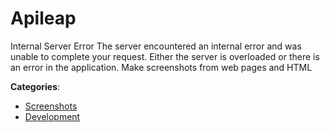 # Apileap


Internal Server Error The server encountered an internal error and was unable to complete your request. Either the server is overloaded or there is an error in the application. Make screenshots from web pages and HTML



**Categories**:
- [Screenshots](https://github.com/apis-list/apis-list#screenshots)
- [Development](https://github.com/apis-list/apis-list#development)






